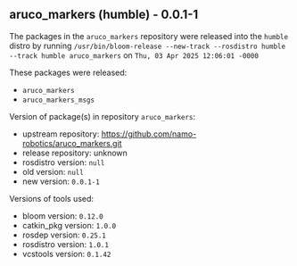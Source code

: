 ## aruco_markers (humble) - 0.0.1-1

The packages in the `aruco_markers` repository were released into the `humble` distro by running `/usr/bin/bloom-release --new-track --rosdistro humble --track humble aruco_markers` on `Thu, 03 Apr 2025 12:06:01 -0000`

These packages were released:
- `aruco_markers`
- `aruco_markers_msgs`

Version of package(s) in repository `aruco_markers`:

- upstream repository: https://github.com/namo-robotics/aruco_markers.git
- release repository: unknown
- rosdistro version: `null`
- old version: `null`
- new version: `0.0.1-1`

Versions of tools used:

- bloom version: `0.12.0`
- catkin_pkg version: `1.0.0`
- rosdep version: `0.25.1`
- rosdistro version: `1.0.1`
- vcstools version: `0.1.42`


